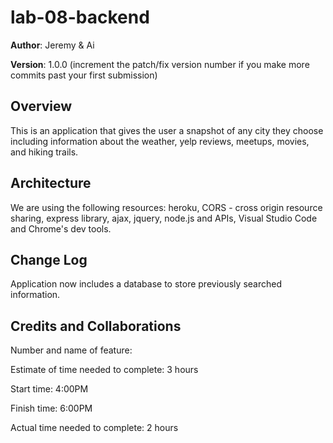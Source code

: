 # lab-08-backend

**Author**: Jeremy & Ai

**Version**: 1.0.0 (increment the patch/fix version number if you make more commits past your first submission)

## Overview
This is an application that gives the user a snapshot of any city they choose including information about the weather, yelp reviews, meetups, movies, and hiking trails.


## Architecture
We are using the following resources: heroku, CORS - cross origin resource sharing, express library, ajax, jquery, node.js and APIs, Visual Studio Code and Chrome's dev tools.

## Change Log
Application now includes a database to store previously searched information.

## Credits and Collaborations
<!-- Give credit (and a link) to other people or resources that helped you build this application. -->

Number and name of feature: 

Estimate of time needed to complete: 3 hours

Start time: 4:00PM

Finish time: 6:00PM

Actual time needed to complete: 2 hours
